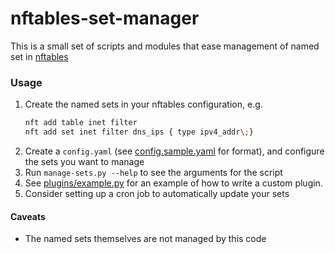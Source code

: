 # nftables-set-manager

This is a small set of scripts and modules that ease management of named set in [nftables](https://wiki.nftables.org)

### Usage

1. Create the named sets in your nftables configuration, e.g.
    ```sh
    nft add table inet filter
    nft add set inet filter dns_ips { type ipv4_addr\;}
    ```
 2. Create a ```config.yaml``` (see  [config.sample.yaml](config.sample.yaml) for format), and configure the sets you want to manage
 3. Run ```manage-sets.py --help``` to see the arguments for the script
 4. See [plugins/example.py](plugins/example.py) for an example of how to write a custom plugin.
 5. Consider setting up a cron job to automatically update your sets
 
 #### Caveats
 
  * The named sets themselves are not managed by this code
